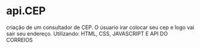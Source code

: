 # api.CEP
criação de um consultador de CEP. O úsuario irar  colocar seu cep e logo vai sair seu endereço. Utilizando: HTML, CSS, JAVASCRIPT E API DO CORREIOS
